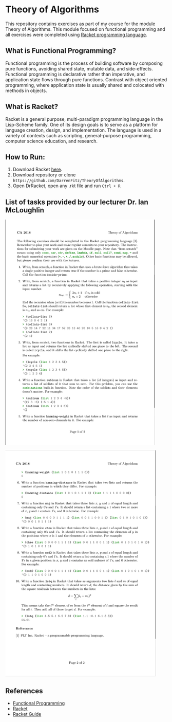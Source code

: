 # Theory of Algorithms
This repository contains exercises as part of my course for the module Theory of Algorithms. This module focused on functional programming and all exercises were completed using [Racket programming language](https://racket-lang.org/).   

## What is Functional Programming?
Functional programming is the process of building software by composing pure functions, avoiding shared state, mutable data, and side-effects. Functional programming is declarative rather than imperative, and application state flows through pure functions. Contrast with object oriented programming, where application state is usually shared and colocated with methods in objects.

## What is Racket?
Racket is a general purpose, multi-paradigm programming language in the Lisp-Scheme family. One of its design goals is to serve as a platform for language creation, design, and implementation. The language is used in a variety of contexts such as scripting, general-purpose programming, computer science education, and research.

## How to Run:
1. Download Racket [here](http://racket-lang.org/download/).
2. Download repository or clone `https://github.com/DarrenFitz/TheoryOfAlgorithms`.
3. Open DrRacket, open any .rkt file and run `Ctrl + R`

## List of tasks provided by our lecturer Dr. Ian McLoughlin
<p><img src="https://github.com/DarrenFitz/TheoryOfAlgorithms/blob/master/Resources/problems1.PNG" width="465" height="701"></p>
<p><img src="https://github.com/DarrenFitz/TheoryOfAlgorithms/blob/master/Resources/problems2.PNG" width="469" height="703"></p>

## References
* [Functional Programming](https://medium.com/javascript-scene/master-the-javascript-interview-what-is-functional-programming-7f218c68b3a0)
* [Racket](https://en.wikipedia.org/wiki/Racket_(programming_language))
* [Racket Guide](https://docs.racket-lang.org/reference/)

